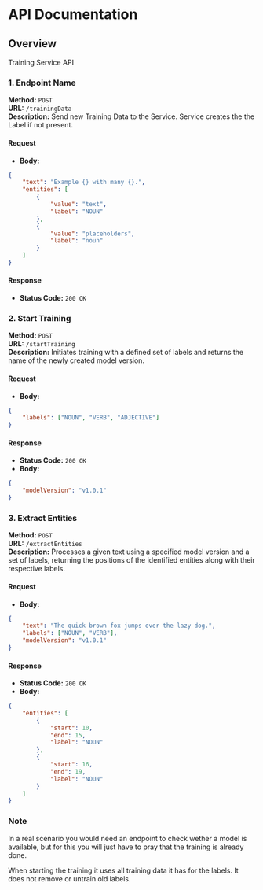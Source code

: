 # API Documentation

## Overview
Training Service API

### 1. Endpoint Name
**Method:** `POST`  
**URL:** `/trainingData`  
**Description:** Send new Training Data to the Service. Service creates the the Label if not present. 

#### Request
- **Body:**
```json
{
    "text": "Example {} with many {}.",
    "entities": [
        {
            "value": "text",
            "label": "NOUN"
        },
        {
            "value": "placeholders",
            "label": "noun"
        }
    ]
}
```
#### Response
- **Status Code:** `200 OK`

### 2. Start Training
**Method:** `POST`  
**URL:** `/startTraining`  
**Description:** Initiates training with a defined set of labels and returns the name of the newly created model version.

#### Request
- **Body:**
```json
{
    "labels": ["NOUN", "VERB", "ADJECTIVE"]
}
```

#### Response
- **Status Code:** `200 OK`  
- **Body:**
```json
{
    "modelVersion": "v1.0.1"
}
```

### 3. Extract Entities
**Method:** `POST`  
**URL:** `/extractEntities`  
**Description:** Processes a given text using a specified model version and a set of labels, returning the positions of the identified entities along with their respective labels.

#### Request
- **Body:**
```json
{
    "text": "The quick brown fox jumps over the lazy dog.",
    "labels": ["NOUN", "VERB"],
    "modelVersion": "v1.0.1"
}
```

#### Response
- **Status Code:** `200 OK`  
- **Body:**
```json
{
    "entities": [
        {
            "start": 10,
            "end": 15,
            "label": "NOUN"
        },
        {
            "start": 16,
            "end": 19,
            "label": "NOUN"
        }
    ]
}
```

### Note

In a real scenario you would need an endpoint to check wether a model is available, but for this you will just have to pray that the training is already done.

When starting the training it uses all training data it has for the labels. It does not remove or untrain old labels.